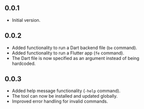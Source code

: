## 0.0.1
- Initial version.

## 0.0.2
- Added functionality to run a Dart backend file (`be` command).
- Added functionality to run a Flutter app (`fe` command).
- The Dart file is now specified as an argument instead of being hardcoded.

## 0.0.3
- Added help message functionality (`-help` command).
- The tool can now be installed and updated globally.
- Improved error handling for invalid commands.
